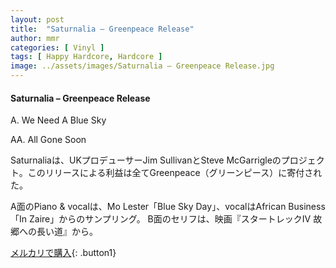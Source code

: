 ```yaml
---
layout: post
title:  "Saturnalia – Greenpeace Release"
author: mmr
categories: [ Vinyl ]
tags: [ Happy Hardcore, Hardcore ]
image: ../assets/images/Saturnalia – Greenpeace Release.jpg
---
```


#### Saturnalia – Greenpeace Release

A. We Need A Blue Sky

AA. All Gone Soon

Saturnaliaは、UKプロデューサーJim SullivanとSteve McGarrigleのプロジェクト。このリリースによる利益は全てGreenpeace（グリーンピース）に寄付された。

A面のPiano & vocalは、Mo Lester「Blue Sky Day」、vocalはAfrican Business 「In Zaire」からのサンプリング。 
B面のセリフは、映画『スタートレックIV 故郷への長い道』から。

[メルカリで購入](https://jp.mercari.com/item/m56917355639){: .button1}


